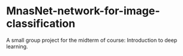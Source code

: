 # MnasNet-network-for-image-classification
A small group project for the midterm of course: Introduction to deep learning.
